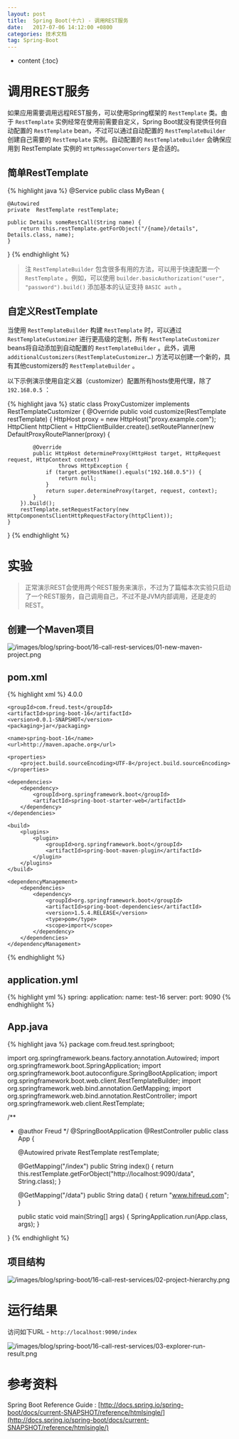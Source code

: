 ```yaml
---
layout: post
title:  Spring Boot(十六) - 调用REST服务
date:   2017-07-06 14:12:00 +0800
categories: 技术文档
tag: Spring-Boot
---
```


* content
{:toc}


调用REST服务
==================

如果应用需要调用远程REST服务，可以使用Spring框架的 `RestTemplate` 类。由于 `RestTemplate` 实例经常在使用前需要自定义，Spring Boot就没有提供任何自动配置的 `RestTemplate` bean，不过可以通过自动配置的 `RestTemplateBuilder` 创建自己需要的 `RestTemplate` 实例。自动配置的 `RestTemplateBuilder` 会确保应用到 RestTemplate 实例的 `HttpMessageConverters` 是合适的。

简单RestTemplate
------------------

{% highlight java %}
@Service
public class MyBean {
	
	@Autowired
	private  RestTemplate restTemplate;

	public Details someRestCall(String name) {
		return this.restTemplate.getForObject("/{name}/details", Details.class, name);
	}
}
{% endhighlight %}

> 注 `RestTemplateBuilder` 包含很多有用的方法，可以用于快速配置一个 `RestTemplate` 。例如，可以使用 `builder.basicAuthorization("user", "password").build()` 添加基本的认证支持 `BASIC auth` 。

自定义RestTemplate
------------------

当使用 `RestTemplateBuilder` 构建 `RestTemplate` 时，可以通过 `RestTemplateCustomizer` 进行更高级的定制，所有 `RestTemplateCustomizer` beans将自动添加到自动配置的 `RestTemplateBuilder` 。此外，调用 `additionalCustomizers(RestTemplateCustomizer…)` 方法可以创建一个新的，具有其他customizers的 `RestTemplateBuilder` 。

以下示例演示使用自定义器（customizer）配置所有hosts使用代理，除了 `192.168.0.5` ：

{% highlight java %}
static class ProxyCustomizer implements RestTemplateCustomizer {
	@Override
	public void customize(RestTemplate restTemplate) {
		HttpHost proxy = new HttpHost("proxy.example.com");
		HttpClient httpClient = HttpClientBuilder.create().setRoutePlanner(new DefaultProxyRoutePlanner(proxy) {

			@Override
			public HttpHost determineProxy(HttpHost target, HttpRequest request, HttpContext context)
					throws HttpException {
				if (target.getHostName().equals("192.168.0.5")) {
					return null;
				}
				return super.determineProxy(target, request, context);
			}
		}).build();
		restTemplate.setRequestFactory(new HttpComponentsClientHttpRequestFactory(httpClient));
	}
}
{% endhighlight %}


实验
==================

> 正常演示REST会使用两个REST服务来演示，不过为了篇幅本次实验只启动了一个REST服务，自己调用自己，不过不是JVM内部调用，还是走的REST。

创建一个Maven项目
------------------

![/images/blog/spring-boot/16-call-rest-services/01-new-maven-project.png](/images/blog/spring-boot/16-call-rest-services/01-new-maven-project.png)

pom.xml
------------------

{% highlight xml %}
<project xmlns="http://maven.apache.org/POM/4.0.0" xmlns:xsi="http://www.w3.org/2001/XMLSchema-instance"
	xsi:schemaLocation="http://maven.apache.org/POM/4.0.0 http://maven.apache.org/xsd/maven-4.0.0.xsd">
	<modelVersion>4.0.0</modelVersion>

	<groupId>com.freud.test</groupId>
	<artifactId>spring-boot-16</artifactId>
	<version>0.0.1-SNAPSHOT</version>
	<packaging>jar</packaging>

	<name>spring-boot-16</name>
	<url>http://maven.apache.org</url>

	<properties>
		<project.build.sourceEncoding>UTF-8</project.build.sourceEncoding>
	</properties>

	<dependencies>
		<dependency>
			<groupId>org.springframework.boot</groupId>
			<artifactId>spring-boot-starter-web</artifactId>
		</dependency>
	</dependencies>

	<build>
		<plugins>
			<plugin>
				<groupId>org.springframework.boot</groupId>
				<artifactId>spring-boot-maven-plugin</artifactId>
			</plugin>
		</plugins>
	</build>

	<dependencyManagement>
		<dependencies>
			<dependency>
				<groupId>org.springframework.boot</groupId>
				<artifactId>spring-boot-dependencies</artifactId>
				<version>1.5.4.RELEASE</version>
				<type>pom</type>
				<scope>import</scope>
			</dependency>
		</dependencies>
	</dependencyManagement>
</project>
{% endhighlight %}

application.yml
------------------

{% highlight yml %}
spring:
  application:
    name: test-16
server:
  port: 9090
{% endhighlight %}

App.java
------------------

{% highlight java %}
package com.freud.test.springboot;

import org.springframework.beans.factory.annotation.Autowired;
import org.springframework.boot.SpringApplication;
import org.springframework.boot.autoconfigure.SpringBootApplication;
import org.springframework.boot.web.client.RestTemplateBuilder;
import org.springframework.web.bind.annotation.GetMapping;
import org.springframework.web.bind.annotation.RestController;
import org.springframework.web.client.RestTemplate;

/**
 * @author Freud
 */
@SpringBootApplication
@RestController
public class App {

	@Autowired
	private RestTemplate restTemplate;

	@GetMapping("/index")
	public String index() {
		return this.restTemplate.getForObject("http://localhost:9090/data", String.class);
	}

	@GetMapping("/data")
	public String data() {
		return "www.hifreud.com";
	}

	public static void main(String[] args) {
		SpringApplication.run(App.class, args);
	}

}
{% endhighlight %}

项目结构
------------------

![/images/blog/spring-boot/16-call-rest-services/02-project-hierarchy.png](/images/blog/spring-boot/16-call-rest-services/02-project-hierarchy.png)


运行结果
==================

访问如下URL - `http://localhost:9090/index`

![/images/blog/spring-boot/16-call-rest-services/03-explorer-run-result.png](/images/blog/spring-boot/16-call-rest-services/03-explorer-run-result.png)


参考资料
==================

Spring Boot Reference Guide : [http://docs.spring.io/spring-boot/docs/current-SNAPSHOT/reference/htmlsingle/](http://docs.spring.io/spring-boot/docs/current-SNAPSHOT/reference/htmlsingle/)

